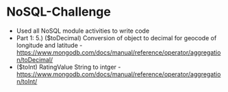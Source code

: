# NoSQL-Challenge

* Used all NoSQL module activities to write code
* Part 1: 5.) ($toDecimal) Conversion of object to decimal for geocode of longitude and latitude - https://www.mongodb.com/docs/manual/reference/operator/aggregation/toDecimal/
* ($toInt) RatingValue String to intger - https://www.mongodb.com/docs/manual/reference/operator/aggregation/toInt/
